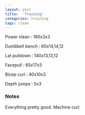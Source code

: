```yaml
---
layout: post
title:  'Training'
categories: training
tags: clean
---
```


Power clean  :  180x3x3

Dumbbell bench  :  60x14,14,12

Lat pulldown  :  140x13,13,12

Facepull  : 65x17x3

Bicep curl  :  40x10x3

Depth jumps  :  5x3

### Notes

Everything pretty good. Machine curl.
